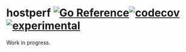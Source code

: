 # hostperf [![Go Reference](https://img.shields.io/badge/go-pkg-00ADD8?style=flat-square)](https://pkg.go.dev/github.com/go-faster/hostperf#section-documentation)[![codecov](https://img.shields.io/codecov/c/github/go-faster/hostperf?label=cover&?style=flat-square)](https://codecov.io/gh/go-faster/hostperf)[![experimental](https://img.shields.io/badge/-experimental-blueviolet?style=flat-square)](https://go-faster.org/docs/projects/status#experimental)

Work in progress.
